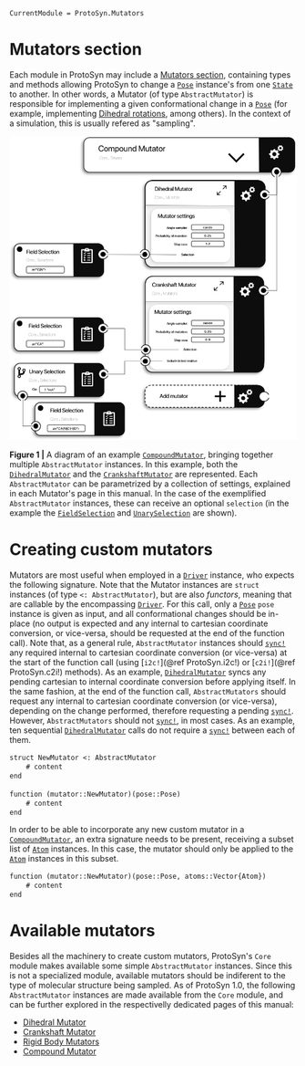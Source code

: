 ```@meta
CurrentModule = ProtoSyn.Mutators
```

# Mutators section

Each module in ProtoSyn may include a [Mutators section](@ref), containing types and methods allowing ProtoSyn to change a [`Pose`](@ref) instance's from one [`State`](@ref) to another. In other words, a Mutator (of type `AbstractMutator`) is responsible for implementing a given conformational change in a [`Pose`](@ref) (for example, implementing [Dihedral rotations](@ref), among others). In the context of a simulation, this is usually refered as "sampling".


![ProtoSyn Mutators](../../../assets/ProtoSyn-mutators.png)

**Figure 1 |** A diagram of an example [`CompoundMutator`](@ref), bringing together multiple `AbstractMutator` instances. In this example, both the [`DihedralMutator`](@ref) and the [`CrankshaftMutator`](@ref) are represented. Each `AbstractMutator` can be parametrized by a collection of settings, explained in each Mutator's page in this manual. In the case of the exemplified `AbstractMutator` instances, these can receive an optional `selection` (in the example the [`FieldSelection`](@ref) and [`UnarySelection`](@ref) are shown).

# Creating custom mutators

Mutators are most useful when employed in a [`Driver`](@ref) instance, who expects the following signature. Note that the Mutator instances are `struct` instances (of type `<: AbstractMutator`), but are also _functors_, meaning that are callable by the encompassing [`Driver`](@ref). For this call, only a [`Pose`](@ref) `pose` instance is given as input, and all conformational changes should be in-place (no output is expected and any internal to cartesian coordinate conversion, or vice-versa, should be requested at the end of the function call). Note that, as a general rule, `AbstractMutator` instances should [`sync!`](@ref) any required internal to cartesian coordinate conversion (or vice-versa) at the start of the function call (using [`i2c!`](@ref ProtoSyn.i2c!) or [`c2i!`](@ref ProtoSyn.c2i!) methods). As an example, [`DihedralMutator`](@ref) syncs any pending cartesian to internal coordinate conversion before applying itself. In the same fashion, at the end of the function call, `AbstractMutators` should request any internal to cartesian coordinate conversion (or vice-versa), depending on the change performed, therefore requesting a pending [`sync!`](@ref). However, `AbstractMutators`
should not [`sync!`](@ref), in most cases. As an example, ten sequential [`DihedralMutator`](@ref) calls do not require a [`sync!`](@ref) between each of them.

```
struct NewMutator <: AbstractMutator
    # content
end

function (mutator::NewMutator)(pose::Pose)
    # content
end
```

In order to be able to incorporate any new custom mutator in a [`CompoundMutator`](@ref), an extra signature needs to be present, receiving a subset list of [`Atom`](@ref) instances. In this case, the mutator should only be applied to the [`Atom`](@ref) instances in this subset.

```
function (mutator::NewMutator)(pose::Pose, atoms::Vector{Atom})
    # content
end
```

# Available mutators

Besides all the machinery to create custom mutators, ProtoSyn's `Core` module makes available some simple `AbstractMutator` instances. Since this is not a specialized module, available mutators should be indiferent to the type of molecular structure being sampled. As of ProtoSyn 1.0, the following `AbstractMutator` instances are made available from the `Core` module, and can be further explored in the respectivelly dedicated pages of this manual:

* [Dihedral Mutator](@ref)
* [Crankshaft Mutator](@ref)
* [Rigid Body Mutators](@ref)
* [Compound Mutator](@ref)